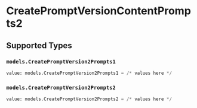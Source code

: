 # CreatePromptVersionContentPrompts2


## Supported Types

### `models.CreatePromptVersion2Prompts1`

```python
value: models.CreatePromptVersion2Prompts1 = /* values here */
```

### `models.CreatePromptVersion2Prompts2`

```python
value: models.CreatePromptVersion2Prompts2 = /* values here */
```

